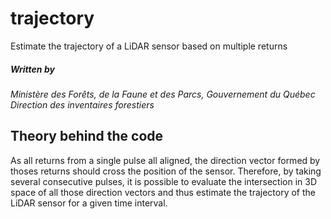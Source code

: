 # trajectory
Estimate the trajectory of a LiDAR sensor based on multiple returns

##### Written by
*Ministère des Forêts, de la Faune et des Parcs, Gouvernement du Québec*\
*Direction des inventaires forestiers*

## Theory behind the code
As all returns from a single pulse all aligned, the direction vector formed by thoses returns should cross the position of the sensor. Therefore, by taking several consecutive pulses, it is possible to evaluate the intersection in 3D space of all those direction vectors and thus estimate the trajectory of the LiDAR sensor for a given time interval.
